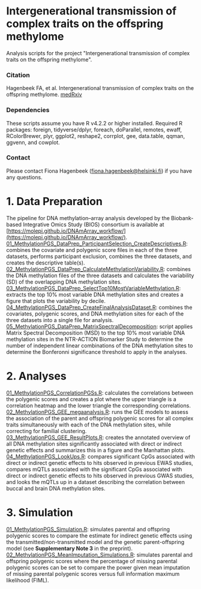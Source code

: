 # Intergenerational transmission of complex traits on the offspring methylome
Analysis scripts for the project "Intergenerational transmission of complex traits on the offspring methylome".

### Citation
Hagenbeek FA, et al. Intergenerational transmission of complex traits on the offspring methylome. [medRxiv](https://doi.org/10.1101/2024.04.15.24305824)

### Dependencies  
These scripts assume you have R v4.2.2 or higher installed. Required R packages: foreign, tidyverse/dplyr, foreach, doParallel, remotes, ewaff, RColorBrewer, plyr, ggplot2, reshape2, corrplot, gee, data.table, qqman, ggvenn, and cowplot.  

### Contact
Please contact Fiona Hagenbeek (fiona.hagenbeek@helsinki.fi) if you have any questions.

# 1. Data Preparation
The pipeline for DNA methylation–array analysis developed by the Biobank-based Integrative Omics Study (BIOS) consortium is available at [https://molepi.github.io/DNAmArray_workflow/](https://molepi.github.io/DNAmArray_workflow/).  
[01_MethylationPGS_DataPrep_ParticipantSelection_CreateDescriptives.R](01_DataPrep/01_MethylationPGS_DataPrep_ParticipantSelection_CreateDescriptives.R): combines the covariate and polygenic score files in each of the three datasets, performs participant exclusion, combines the three datasets, and creates the descriptive table(s).  
[02_MethylationPGS_DataPrep_CalculateMethylationVariability.R](01_DataPrep/02_MethylationPGS_DataPrep_CalculateMethylationVariability.R): combines the DNA methylation files of the three datasets and calculates the variability (SD) of the overlapping DNA methylation sites.  
[03_MethylationPGS_DataPrep_SelectTop10MostVariableMethylation.R](01_DataPrep/03_MethylationPGS_DataPrep_SelectTop10MostVariableMethylation.R): extracts the top 10% most variable DNA methylation sites and creates a figure that plots the variability by decile.  
[04_MethylationPGS_DataPrep_CreateFinalAnalysisDataset.R](01_DataPrep/04_MethylationPGS_DataPrep_CreateFinalAnalysisDataset.R): combines the covariates, polygenic scores, and DNA methylation sites for each of the three datasets into a single file for analysis.  
[05_MethylationPGS_DataPrep_MatrixSpectralDecomposition](01_DataPrep/05_MethylationPGS_DataPrep_MatrixSpectralDecomposition.R): script applies Matrix Spectral Decomposition (MSD) to the top 10% most variable DNA methylation sites in the NTR-ACTION Biomarker Study to determine the number of independent linear combinations of the DNA methylation sites to determine the Bonferonni significance threshold to apply in the analyses. 

# 2. Analyses
[01_MethylationPGS_CorrelationPGSs.R](02_Analyses/01_MethylationPGS_CorrelationPGSs.R): calculates the correlations between the polygenic scores and creates a plot where the upper triangle is a correlation heatmap and the lower triangle the corresponding correlations.  
[02_MethylationPGS_GEE_megaanalysis.R](02_Analyses/02_MethylationPGS_GEE_megaanalysis.R): runs the GEE models to assess the association of the parent and offspring polygenic scores for all complex traits simultaneously with each of the DNA methylation sites, while correcting for familial clustering.  
[03_MethylationPGS_GEE_ResultPlots.R](02_Analyses/03_MethylationPGS_GEE_ResultPlots.R): creates the annotated overview of all DNA methylation sites significantly associated with direct or indirect genetic effects and summarizes this in a figure and the Manhattan plots.  
[04_MethylationPGS_LookUps.R](02_Analyses/04_MethylationPGS_LookUps.R): compares significant CpGs associated with direct or indirect genetic effects to hits observed in previous EWAS studies, compares mQTLs associated with the significant CpGs associated with direct or indirect genetic effects to hits observed in previous GWAS studies, and looks the mQTLs up in a dataset describing the correlation between buccal and brain DNA methylation sites.

# 3. Simulation
[01_MethylationPGS_Simulation.R](03_Simulation/01_MethylationPGS_Simulation.R): simulates parental and offspring polygenic scores to compare the estimate for indirect genetic effects using the transmitted/non-transmitted model and the genetic parent-offspring model (see **Supplementary Note 3** in the preprint).
[02_MethylationPGS_MeanImputation_Simulations.R](03_Simulation/02_MethylationPGS_MeanImputation_Simulations.R): simulates parental and offspring polygenic scores where the percentage of missing parental polygenic scores can be set to compare the power given mean imputation of missing parental polygenic scores versus full information maximum likelihood (FIML).
